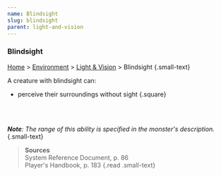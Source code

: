 ```yaml
---
name: Blindsight 
slug: blindsight
parent: light-and-vision
---
```

### Blindsight 
[Home](dm-operations-center) > [Environment](environment) > [Light & Vision](light-and-vision) > Blindsight {.small-text}

A creature with blindsight can:
- perceive their surroundings without sight
{.square}

<br/>
<br/>

***Note**: The range of this ability is specified in the monster's description.* {.small-text}

> **Sources** <br/>
> System Reference Document, p. 86<br/>
> Player's Handbook, p. 183
{.read .small-text}

